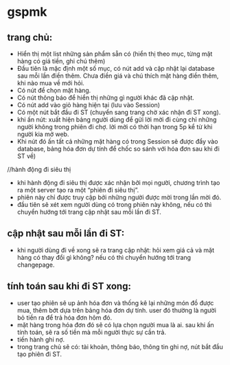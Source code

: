 # gspmk
## trang chủ: 
- Hiển thị một list những sản phẩm sẵn có (hiển thị theo mục, từng mặt hàng có giá tiền, ghi chú thêm) 
- Đầu tiên là mặc định một số mục, có nút add và cập nhật lại database sau mỗi lần điền thêm. Chưa điền giá và chú thích mặt hàng điền thêm, khi nào mua về mới hỏi.
- Có nút để chọn mặt hàng.
- Có nút thông báo để hiển thị những gì người khác đã cập nhật.
- Có nút add vào giỏ hàng hiện tại (lưu vào Session)
- Có một nút bắt đầu đi ST (chuyển sang trang chờ xác nhận đi ST xong). 
- khi ấn nút: xuất hiện bảng người dùng để gửi lời mời đi cùng chỉ những người không trong phiên đi chợ. lời mời có thời hạn trong 5p kể từ khi người kia mở web. 
- Khi nút đó ấn tất cả những mặt hàng có trong Session sẽ được đẩy vào database, bảng hóa đơn dự tính để chốc so sánh với hóa đơn sau khi đi ST về)

//hành động đi siêu thị
- khi hành động đi siêu thị được xác nhận bởi mọi người, chương trình tạo ra một server tạo ra một “phiên đi siêu thị”. 
- phiên này chỉ được truy cập bởi những người được mời trong lần mời đó.
- đầu tiên sẽ xét xem người dùng có trong phiên này không, nếu có thì chuyển hướng tới trang cập nhật sau mỗi lần đi ST.
## cập nhật sau mỗi lần đi ST:
- khi người dùng đi về xong sẽ ra trang cập nhật: hỏi xem giá cả và mặt hàng có thay đổi gì không? nếu có thì chuyển hướng tới trang changepage.
## tính toán sau khi đi ST xong:
- user tạo phiên sẽ up ảnh hóa đơn và thống kê lại những món đồ được mua, thêm bớt dựa trên bảng hóa đơn dự tính. user đó thường là người bỏ tiền ra để trả hóa đơn hôm đó. 
- mặt hàng trong hóa đơn đó sẽ có lựa chọn người mua là ai. sau khi ấn tính toán, sẽ ra số tiền mà mỗi người thực sự cần trả.
- tiến hành ghi nợ.
- trong trang chủ sẽ có: tài khoản, thông báo, thông tin ghi nợ, nút bắt đầu tạo phiên đi ST. 
